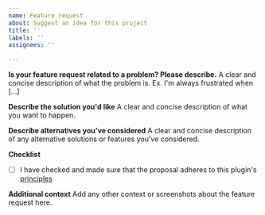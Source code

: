 ```yaml
---
name: Feature request
about: Suggest an idea for this project
title: ''
labels: ''
assignees: ''

---
```


**Is your feature request related to a problem? Please describe.**
A clear and concise description of what the problem is. Ex. I'm always frustrated when [...]

**Describe the solution you'd like**
A clear and concise description of what you want to happen.

**Describe alternatives you've considered**
A clear and concise description of any alternative solutions or features you've considered.

**Checklist** 
- [ ] I have checked and made sure that the proposal adheres to this plugin's [principles](https://github.com/Shopify/prettier-plugin-lava/blob/main/docs/principles/index.md)

**Additional context**
Add any other context or screenshots about the feature request here.

